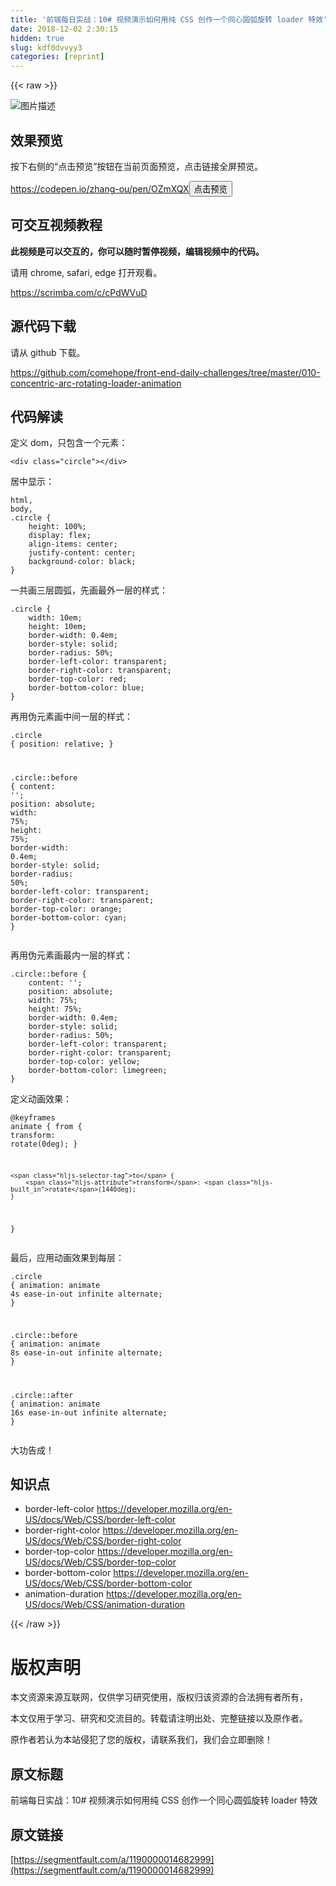```yaml
---
title: '前端每日实战：10# 视频演示如何用纯 CSS 创作一个同心圆弧旋转 loader 特效' 
date: 2018-12-02 2:30:15
hidden: true
slug: kdf0dvvyy3
categories: [reprint]
---
```


{{< raw >}}

                    
<p><span class="img-wrap"><img data-src="/img/bVbb1Vy?w=500&amp;h=500" src="https://static.alili.tech/img/bVbb1Vy?w=500&amp;h=500" alt="图片描述" title="图片描述" style="cursor: pointer; display: inline;"></span></p>
<h2 id="articleHeader0">效果预览</h2>
<p>按下右侧的“点击预览”按钮在当前页面预览，点击链接全屏预览。</p>
<p><a href="https://codepen.io/zhang-ou/pen/OZmXQX" rel="nofollow noreferrer" target="_blank">https://codepen.io/zhang-ou/pen/OZmXQX</a><button class="btn btn-xs btn-default ml10 preview" data-url="zhang-ou/pen/OZmXQX" data-typeid="3">点击预览</button></p>
<h2 id="articleHeader1">可交互视频教程</h2>
<p><strong>此视频是可以交互的，你可以随时暂停视频，编辑视频中的代码。</strong></p>
<p>请用 chrome, safari, edge 打开观看。</p>
<p><a href="https://scrimba.com/c/cPdWVuD" rel="nofollow noreferrer" target="_blank">https://scrimba.com/c/cPdWVuD</a></p>
<h2 id="articleHeader2">源代码下载</h2>
<p>请从 github 下载。</p>
<p><a href="https://github.com/comehope/front-end-daily-challenges/tree/master/010-concentric-arc-rotating-loader-animation" rel="nofollow noreferrer" target="_blank">https://github.com/comehope/front-end-daily-challenges/tree/master/010-concentric-arc-rotating-loader-animation</a></p>
<h2 id="articleHeader3">代码解读</h2>
<p>定义 dom，只包含一个元素：</p>
<div class="widget-codetool" style="display:none;">
      <div class="widget-codetool--inner">
      <span class="selectCode code-tool" data-toggle="tooltip" data-placement="top" title="" data-original-title="全选"></span>
      <span type="button" class="copyCode code-tool" data-toggle="tooltip" data-placement="top" data-clipboard-text="<div class=&quot;circle&quot;></div>" title="" data-original-title="复制"></span>
      <span type="button" class="saveToNote code-tool" data-toggle="tooltip" data-placement="top" title="" data-original-title="放进笔记"></span>
      </div>
      </div><pre class="xml hljs"><code class="html" style="word-break: break-word; white-space: initial;"><span class="hljs-tag">&lt;<span class="hljs-name">div</span> <span class="hljs-attr">class</span>=<span class="hljs-string">"circle"</span>&gt;</span><span class="hljs-tag">&lt;/<span class="hljs-name">div</span>&gt;</span></code></pre>
<p>居中显示：</p>
<div class="widget-codetool" style="display:none;">
      <div class="widget-codetool--inner">
      <span class="selectCode code-tool" data-toggle="tooltip" data-placement="top" title="" data-original-title="全选"></span>
      <span type="button" class="copyCode code-tool" data-toggle="tooltip" data-placement="top" data-clipboard-text="html,
body,
.circle {
    height: 100%;
    display: flex;
    align-items: center;
    justify-content: center;
    background-color: black;
}" title="" data-original-title="复制"></span>
      <span type="button" class="saveToNote code-tool" data-toggle="tooltip" data-placement="top" title="" data-original-title="放进笔记"></span>
      </div>
      </div><pre class="css hljs"><code class="css"><span class="hljs-selector-tag">html</span>,
<span class="hljs-selector-tag">body</span>,
<span class="hljs-selector-class">.circle</span> {
    <span class="hljs-attribute">height</span>: <span class="hljs-number">100%</span>;
    <span class="hljs-attribute">display</span>: flex;
    <span class="hljs-attribute">align-items</span>: center;
    <span class="hljs-attribute">justify-content</span>: center;
    <span class="hljs-attribute">background-color</span>: black;
}</code></pre>
<p>一共画三层圆弧，先画最外一层的样式：</p>
<div class="widget-codetool" style="display:none;">
      <div class="widget-codetool--inner">
      <span class="selectCode code-tool" data-toggle="tooltip" data-placement="top" title="" data-original-title="全选"></span>
      <span type="button" class="copyCode code-tool" data-toggle="tooltip" data-placement="top" data-clipboard-text=".circle {
    width: 10em;
    height: 10em;
    border-width: 0.4em;
    border-style: solid;
    border-radius: 50%;
    border-left-color: transparent;
    border-right-color: transparent;
    border-top-color: red;
    border-bottom-color: blue;
}" title="" data-original-title="复制"></span>
      <span type="button" class="saveToNote code-tool" data-toggle="tooltip" data-placement="top" title="" data-original-title="放进笔记"></span>
      </div>
      </div><pre class="css hljs"><code class="css"><span class="hljs-selector-class">.circle</span> {
    <span class="hljs-attribute">width</span>: <span class="hljs-number">10em</span>;
    <span class="hljs-attribute">height</span>: <span class="hljs-number">10em</span>;
    <span class="hljs-attribute">border-width</span>: <span class="hljs-number">0.4em</span>;
    <span class="hljs-attribute">border-style</span>: solid;
    <span class="hljs-attribute">border-radius</span>: <span class="hljs-number">50%</span>;
    <span class="hljs-attribute">border-left-color</span>: transparent;
    <span class="hljs-attribute">border-right-color</span>: transparent;
    <span class="hljs-attribute">border-top-color</span>: red;
    <span class="hljs-attribute">border-bottom-color</span>: blue;
}</code></pre>
<p>再用伪元素画中间一层的样式：</p>
<div class="widget-codetool" style="display:none;">
      <div class="widget-codetool--inner">
      <span class="selectCode code-tool" data-toggle="tooltip" data-placement="top" title="" data-original-title="全选"></span>
      <span type="button" class="copyCode code-tool" data-toggle="tooltip" data-placement="top" data-clipboard-text=".circle {
    position: relative;
}

.circle::before {
    content: '';
    position: absolute;
    width: 75%;
    height: 75%;
    border-width: 0.4em;
    border-style: solid;
    border-radius: 50%;
    border-left-color: transparent;
    border-right-color: transparent;
    border-top-color: orange;
    border-bottom-color: cyan;
}" title="" data-original-title="复制"></span>
      <span type="button" class="saveToNote code-tool" data-toggle="tooltip" data-placement="top" title="" data-original-title="放进笔记"></span>
      </div>
      </div><pre class="css hljs"><code class="css"><span class="hljs-selector-class">.circle</span> {
    <span class="hljs-attribute">position</span>: relative;
}

<span class="hljs-selector-class">.circle</span><span class="hljs-selector-pseudo">::before</span> {
    <span class="hljs-attribute">content</span>: <span class="hljs-string">''</span>;
    <span class="hljs-attribute">position</span>: absolute;
    <span class="hljs-attribute">width</span>: <span class="hljs-number">75%</span>;
    <span class="hljs-attribute">height</span>: <span class="hljs-number">75%</span>;
    <span class="hljs-attribute">border-width</span>: <span class="hljs-number">0.4em</span>;
    <span class="hljs-attribute">border-style</span>: solid;
    <span class="hljs-attribute">border-radius</span>: <span class="hljs-number">50%</span>;
    <span class="hljs-attribute">border-left-color</span>: transparent;
    <span class="hljs-attribute">border-right-color</span>: transparent;
    <span class="hljs-attribute">border-top-color</span>: orange;
    <span class="hljs-attribute">border-bottom-color</span>: cyan;
}</code></pre>
<p>再用伪元素画最内一层的样式：</p>
<div class="widget-codetool" style="display:none;">
      <div class="widget-codetool--inner">
      <span class="selectCode code-tool" data-toggle="tooltip" data-placement="top" title="" data-original-title="全选"></span>
      <span type="button" class="copyCode code-tool" data-toggle="tooltip" data-placement="top" data-clipboard-text=".circle::before {
    content: '';
    position: absolute;
    width: 75%;
    height: 75%;
    border-width: 0.4em;
    border-style: solid;
    border-radius: 50%;
    border-left-color: transparent;
    border-right-color: transparent;
    border-top-color: yellow;
    border-bottom-color: limegreen;
}" title="" data-original-title="复制"></span>
      <span type="button" class="saveToNote code-tool" data-toggle="tooltip" data-placement="top" title="" data-original-title="放进笔记"></span>
      </div>
      </div><pre class="css hljs"><code class="css"><span class="hljs-selector-class">.circle</span><span class="hljs-selector-pseudo">::before</span> {
    <span class="hljs-attribute">content</span>: <span class="hljs-string">''</span>;
    <span class="hljs-attribute">position</span>: absolute;
    <span class="hljs-attribute">width</span>: <span class="hljs-number">75%</span>;
    <span class="hljs-attribute">height</span>: <span class="hljs-number">75%</span>;
    <span class="hljs-attribute">border-width</span>: <span class="hljs-number">0.4em</span>;
    <span class="hljs-attribute">border-style</span>: solid;
    <span class="hljs-attribute">border-radius</span>: <span class="hljs-number">50%</span>;
    <span class="hljs-attribute">border-left-color</span>: transparent;
    <span class="hljs-attribute">border-right-color</span>: transparent;
    <span class="hljs-attribute">border-top-color</span>: yellow;
    <span class="hljs-attribute">border-bottom-color</span>: limegreen;
}</code></pre>
<p>定义动画效果：</p>
<div class="widget-codetool" style="display:none;">
      <div class="widget-codetool--inner">
      <span class="selectCode code-tool" data-toggle="tooltip" data-placement="top" title="" data-original-title="全选"></span>
      <span type="button" class="copyCode code-tool" data-toggle="tooltip" data-placement="top" data-clipboard-text="@keyframes animate {
    from {
        transform: rotate(0deg);
    }

    to {
        transform: rotate(1440deg);
    }
}" title="" data-original-title="复制"></span>
      <span type="button" class="saveToNote code-tool" data-toggle="tooltip" data-placement="top" title="" data-original-title="放进笔记"></span>
      </div>
      </div><pre class="css hljs"><code class="css">@<span class="hljs-keyword">keyframes</span> animate {
    <span class="hljs-selector-tag">from</span> {
        <span class="hljs-attribute">transform</span>: <span class="hljs-built_in">rotate</span>(0deg);
    }

    <span class="hljs-selector-tag">to</span> {
        <span class="hljs-attribute">transform</span>: <span class="hljs-built_in">rotate</span>(1440deg);
    }
}</code></pre>
<p>最后，应用动画效果到每层：</p>
<div class="widget-codetool" style="display:none;">
      <div class="widget-codetool--inner">
      <span class="selectCode code-tool" data-toggle="tooltip" data-placement="top" title="" data-original-title="全选"></span>
      <span type="button" class="copyCode code-tool" data-toggle="tooltip" data-placement="top" data-clipboard-text=".circle {
    animation: animate 4s ease-in-out infinite alternate;
}

.circle::before {
    animation: animate 8s ease-in-out infinite alternate;
}

.circle::after {
    animation: animate 16s ease-in-out infinite alternate;
}" title="" data-original-title="复制"></span>
      <span type="button" class="saveToNote code-tool" data-toggle="tooltip" data-placement="top" title="" data-original-title="放进笔记"></span>
      </div>
      </div><pre class="css hljs"><code class="css"><span class="hljs-selector-class">.circle</span> {
    <span class="hljs-attribute">animation</span>: animate <span class="hljs-number">4s</span> ease-in-out infinite alternate;
}

<span class="hljs-selector-class">.circle</span><span class="hljs-selector-pseudo">::before</span> {
    <span class="hljs-attribute">animation</span>: animate <span class="hljs-number">8s</span> ease-in-out infinite alternate;
}

<span class="hljs-selector-class">.circle</span><span class="hljs-selector-pseudo">::after</span> {
    <span class="hljs-attribute">animation</span>: animate <span class="hljs-number">16s</span> ease-in-out infinite alternate;
}</code></pre>
<p>大功告成！</p>
<h2 id="articleHeader4">知识点</h2>
<ul>
<li>border-left-color <a href="https://developer.mozilla.org/en-US/docs/Web/CSS/border-left-color" rel="nofollow noreferrer" target="_blank">https://developer.mozilla.org/en-US/docs/Web/CSS/border-left-color</a>
</li>
<li>border-right-color <a href="https://developer.mozilla.org/en-US/docs/Web/CSS/border-right-color" rel="nofollow noreferrer" target="_blank">https://developer.mozilla.org/en-US/docs/Web/CSS/border-right-color</a>
</li>
<li>border-top-color <a href="https://developer.mozilla.org/en-US/docs/Web/CSS/border-top-color" rel="nofollow noreferrer" target="_blank">https://developer.mozilla.org/en-US/docs/Web/CSS/border-top-color</a>
</li>
<li>border-bottom-color <a href="https://developer.mozilla.org/en-US/docs/Web/CSS/border-bottom-color" rel="nofollow noreferrer" target="_blank">https://developer.mozilla.org/en-US/docs/Web/CSS/border-bottom-color</a>
</li>
<li>animation-duration <a href="https://developer.mozilla.org/en-US/docs/Web/CSS/animation-duration" rel="nofollow noreferrer" target="_blank">https://developer.mozilla.org/en-US/docs/Web/CSS/animation-duration</a>
</li>
</ul>

                
{{< /raw >}}

# 版权声明
本文资源来源互联网，仅供学习研究使用，版权归该资源的合法拥有者所有，

本文仅用于学习、研究和交流目的。转载请注明出处、完整链接以及原作者。

原作者若认为本站侵犯了您的版权，请联系我们，我们会立即删除！

## 原文标题
前端每日实战：10# 视频演示如何用纯 CSS 创作一个同心圆弧旋转 loader 特效

## 原文链接
[https://segmentfault.com/a/1190000014682999](https://segmentfault.com/a/1190000014682999)

